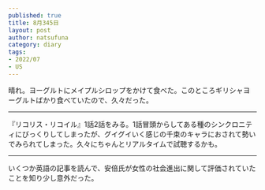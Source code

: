 ```yaml
--- 
published: true
title: 8月345日
layout: post
author: natsufuna
category: diary
tags: 
- 2022/07
- US
---
```

晴れ。ヨーグルトにメイプルシロップをかけて食べた。このところギリシャヨーグルトばかり食べていたので、久々だった。

---
『リコリス・リコイル』1話2話をみる。1話冒頭からしてある種のシンクロニティにびっくりしてしまったが、グイグイいく感じの千束のキャラにおされて勢いでみられてしまった。久々にちゃんとリアルタイムで試聴するかも。

---
いくつか英語の記事を読んで、安倍氏が女性の社会進出に関して評価されていたことを知り少し意外だった。